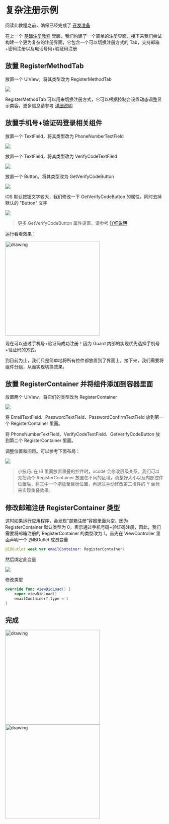 # 复杂注册示例

<LastUpdated/>

阅读此教程之前，确保已经完成了 [开发准备](/reference/sdk-for-ios/develop)

在上一个 [基础注册教程](./basic-register.md) 里面，我们构建了一个简单的注册界面，接下来我们尝试构建一个更为复杂的注册界面，它包含一个可以切换注册方式的 Tab，支持邮箱+密码注册以及电话号码+验证码注册

## 放置 RegisterMethodTab

放置一个 UIView，将其类型改为 RegisterMethodTab

![](./images/registermethodtab.png)

RegisterMethodTab 可以用来切换注册方式，它可以根据控制台设置动态调整显示类容，更多信息请参考 [详细说明](./../basic/register-method-tab.md)

## 放置手机号+验证码登录相关组件

放置一个 TextField，将其类型改为 PhoneNumberTextField

![](./images/add_phonenumber2.png)

放置一个 TextField，将其类型改为 VerifyCodeTextField

![](./images/add_verifycode2.png)

放置一个 Button，将其类型改为 GetVerifyCodeButton

![](./images/add_getverifycode2.png)

iOS 默认按钮文字较大，我们修改一下 GetVerifyCodeButton 的属性，同时去掉默认的 "Button" 文字

![](./images/getverifycode_style2.png)

> 更多 GetVerifyCodeButton 属性设置，请参考 [详细说明](./../basic/get-verifycode-button.md)

运行看看效果：

<img src="./images/run2.png" alt="drawing" width="300"/>

现在可以通过手机号+验证码成功注册！因为 Guard 内部的实现优先选择手机号+验证码的方式。

到目前为止，我们只是简单地将所有控件都放置到了界面上。接下来，我们需要将组件分组，从而实现切换效果。

## 放置 RegisterContainer 并将组件添加到容器里面

放置两个 UIView，将它们的类型改为 RegisterContainer

![](./images/registercontainer1.png)

将 EmailTextField、PasswordTextField、PasswordConfirmTextField 放到第一个 RegisterContainer 里面。

将 PhoneNumberTextField、VerifyCodeTextField、GetVerifyCodeButton 放到第二个 RegisterContainer 里面。

调整位置和间距。可以参考下面布局：

![](./images/registercontainer2.png)

> 小技巧: 在 IB 里面放置重叠的控件时，xcode 会修改层级关系。我们可以先把两个 RegisterContainer 放置在不同的区域，调整好大小以及内部控件位置后，将其中一个拖放至目标位置，再通过手动修改第二控件的 Y 坐标来实现重叠效果。

## 修改邮箱注册 RegisterContainer 类型

这时如果运行应用程序，会发现“邮箱注册”容器里面为空。因为 RegisterContainer 默认类型为 0，表示通过手机号码+验证码注册，因此，我们需要将邮箱注册的 RegisterContainer 的类型改为 1。首先在 ViewController 里面声明一个 @IBOutlet 成员变量

```swift
@IBOutlet weak var emailContainer: RegisterContainer?
```

然后绑定此变量

![](./images/registercontainer3.png)

修改类型

```swift
override func viewDidLoad() {
    super.viewDidLoad()
    emailContainer?.type = 1
}
```

## 完成

<img src="./images/ardone1.png" alt="drawing" width="300"/>
<img src="./images/ardone2.png" alt="drawing" width="300"/>